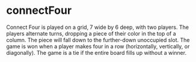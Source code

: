 # connectFour
Connect Four is played on a grid, 7 wide by 6 deep, with two players. The players alternate turns, dropping a piece of their color in the top of a column. The piece will fall down to the further-down unoccupied slot.  The game is won when a player makes four in a row (horizontally, vertically, or diagonally). The game is a tie if the entire board fills up without a winner.
